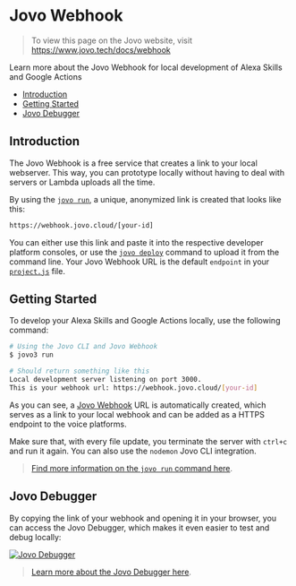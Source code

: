 # Jovo Webhook

> To view this page on the Jovo website, visit https://www.jovo.tech/docs/webhook

Learn more about the Jovo Webhook for local development of Alexa Skills and Google Actions

- [Introduction](#introduction)
- [Getting Started](#getting-started)
- [Jovo Debugger](#jovo-debugger)

## Introduction

The Jovo Webhook is a free service that creates a link to your local webserver. This way, you can prototype locally without having to deal with servers or Lambda uploads all the time.

By using the [`jovo run`](./cli/run './cli/run'), a unique, anonymized link is created that looks like this:

```sh
https://webhook.jovo.cloud/[your-id]
```

You can either use this link and paste it into the respective developer platform consoles, or use the [`jovo deploy`](https://www.jovo.tech/marketplace/jovo-cli/deploy) command to upload it from the command line. Your Jovo Webhook URL is the default `endpoint` in your [`project.js`](../configuration/project-js.md './project-js') file.

## Getting Started

To develop your Alexa Skills and Google Actions locally, use the following command:

```sh
# Using the Jovo CLI and Jovo Webhook
$ jovo3 run

# Should return something like this
Local development server listening on port 3000.
This is your webhook url: https://webhook.jovo.cloud/[your-id]
```

As you can see, a [Jovo Webhook](#jovo-webhook) URL is automatically created, which serves as a link to your local webhook and can be added as a HTTPS endpoint to the voice platforms.

Make sure that, with every file update, you terminate the server with `ctrl+c` and run it again. You can also use the `nodemon` Jovo CLI integration.

> [Find more information on the `jovo run` command here](./cli/run.md './cli/run').

## Jovo Debugger

By copying the link of your webhook and opening it in your browser, you can access the Jovo Debugger, which makes it even easier to test and debug locally:

[![Jovo Debugger](../img/jovo-debugger-basic-interaction.gif)](./debugger.md './debugger')

> [Learn more about the Jovo Debugger here](./debugger.md './debugger').

<!--[metadata]: {"description": "Learn more about local development of Alexa Skills and Google Actions with the Jovo Webhook.", "route": "webhook"}-->

